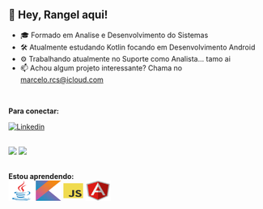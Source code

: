  ## 👋 Hey, Rangel aqui!
 
- 🎓 Formado em Analise e Desenvolvimento do Sistemas
- 🛠️ Atualmente estudando Kotlin focando em Desenvolvimento Android
- ⚙️ Trabalhando atualmente no Suporte como Analista... tamo ai
- 📫 Achou algum projeto interessante? Chama no marcelo.rcs@icloud.com <br>
<br>

**Para conectar: <br>**

[![Linkedin](https://img.shields.io/badge/LinkedIn-0077B5?style=for-the-badge&logo=linkedin&logoColor=white)](https://www.linkedin.com/in/marceloranngel/)

<br>
<div>
 <img height="180em" src="https://github-readme-stats.vercel.app/api?username=marceloranngel&show_icons=true&theme=cobalt"/>
 <img height="180em" src="https://github-readme-stats.vercel.app/api/top-langs/?username=marceloranngel&layout=compact&theme=cobalt"/>
</div><br>

**Estou aprendendo:** <br>
 <img align="center" alt="Logo-java" height="40" width="50" img src="https://github.com/devicons/devicon/blob/v2.14.0/icons/java/java-original.svg"/>
 <img align="center" alt="Logo-Kotlin" height="40" width="50" img src="https://github.com/devicons/devicon/blob/v2.14.0/icons/kotlin/kotlin-original.svg"/>
 <img align="center" alt="Logo-JavaScript" height="30" width="40" img src="https://github.com/devicons/devicon/blob/v2.14.0/icons/javascript/javascript-original.svg"/>
 <img align="center" alt="Logo-Angular" height="40" width="50" img src="https://github.com/devicons/devicon/blob/v2.14.0/icons/angularjs/angularjs-original.svg" />
 
